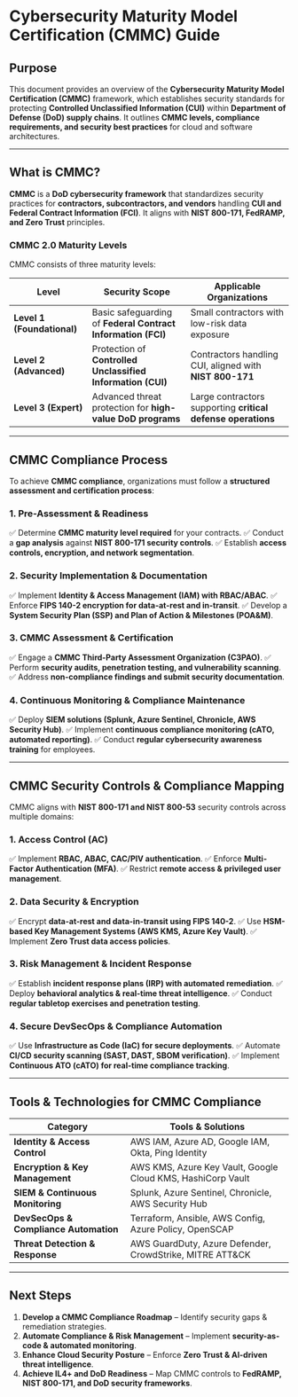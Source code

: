# **Cybersecurity Maturity Model Certification (CMMC) Guide**

## **Purpose**
This document provides an overview of the **Cybersecurity Maturity Model Certification (CMMC)** framework, which establishes security standards for protecting **Controlled Unclassified Information (CUI)** within **Department of Defense (DoD) supply chains**. It outlines **CMMC levels, compliance requirements, and security best practices** for cloud and software architectures.

---

## **What is CMMC?**
**CMMC** is a **DoD cybersecurity framework** that standardizes security practices for **contractors, subcontractors, and vendors** handling **CUI and Federal Contract Information (FCI)**. It aligns with **NIST 800-171, FedRAMP, and Zero Trust** principles.

### **CMMC 2.0 Maturity Levels**
CMMC consists of three maturity levels:

| **Level** | **Security Scope** | **Applicable Organizations** |
|----------|--------------------|------------------------------|
| **Level 1 (Foundational)** | Basic safeguarding of **Federal Contract Information (FCI)** | Small contractors with low-risk data exposure |
| **Level 2 (Advanced)** | Protection of **Controlled Unclassified Information (CUI)** | Contractors handling CUI, aligned with **NIST 800-171** |
| **Level 3 (Expert)** | Advanced threat protection for **high-value DoD programs** | Large contractors supporting **critical defense operations** |

---

## **CMMC Compliance Process**
To achieve **CMMC compliance**, organizations must follow a **structured assessment and certification process**:

### **1. Pre-Assessment & Readiness**
✅ Determine **CMMC maturity level required** for your contracts.
✅ Conduct a **gap analysis** against **NIST 800-171 security controls**.
✅ Establish **access controls, encryption, and network segmentation**.

### **2. Security Implementation & Documentation**
✅ Implement **Identity & Access Management (IAM) with RBAC/ABAC**.
✅ Enforce **FIPS 140-2 encryption for data-at-rest and in-transit**.
✅ Develop a **System Security Plan (SSP) and Plan of Action & Milestones (POA&M)**.

### **3. CMMC Assessment & Certification**
✅ Engage a **CMMC Third-Party Assessment Organization (C3PAO)**.
✅ Perform **security audits, penetration testing, and vulnerability scanning**.
✅ Address **non-compliance findings and submit security documentation**.

### **4. Continuous Monitoring & Compliance Maintenance**
✅ Deploy **SIEM solutions (Splunk, Azure Sentinel, Chronicle, AWS Security Hub)**.
✅ Implement **continuous compliance monitoring (cATO, automated reporting)**.
✅ Conduct **regular cybersecurity awareness training** for employees.

---

## **CMMC Security Controls & Compliance Mapping**
CMMC aligns with **NIST 800-171 and NIST 800-53** security controls across multiple domains:

### **1. Access Control (AC)**
✅ Implement **RBAC, ABAC, CAC/PIV authentication**.
✅ Enforce **Multi-Factor Authentication (MFA)**.
✅ Restrict **remote access & privileged user management**.

### **2. Data Security & Encryption**
✅ Encrypt **data-at-rest and data-in-transit using FIPS 140-2**.
✅ Use **HSM-based Key Management Systems (AWS KMS, Azure Key Vault)**.
✅ Implement **Zero Trust data access policies**.

### **3. Risk Management & Incident Response**
✅ Establish **incident response plans (IRP) with automated remediation**.
✅ Deploy **behavioral analytics & real-time threat intelligence**.
✅ Conduct **regular tabletop exercises and penetration testing**.

### **4. Secure DevSecOps & Compliance Automation**
✅ Use **Infrastructure as Code (IaC) for secure deployments**.
✅ Automate **CI/CD security scanning (SAST, DAST, SBOM verification)**.
✅ Implement **Continuous ATO (cATO) for real-time compliance tracking**.

---

## **Tools & Technologies for CMMC Compliance**
| **Category** | **Tools & Solutions** |
|-------------|-----------------------|
| **Identity & Access Control** | AWS IAM, Azure AD, Google IAM, Okta, Ping Identity |
| **Encryption & Key Management** | AWS KMS, Azure Key Vault, Google Cloud KMS, HashiCorp Vault |
| **SIEM & Continuous Monitoring** | Splunk, Azure Sentinel, Chronicle, AWS Security Hub |
| **DevSecOps & Compliance Automation** | Terraform, Ansible, AWS Config, Azure Policy, OpenSCAP |
| **Threat Detection & Response** | AWS GuardDuty, Azure Defender, CrowdStrike, MITRE ATT&CK |

---

## **Next Steps**
1. **Develop a CMMC Compliance Roadmap** – Identify security gaps & remediation strategies.
2. **Automate Compliance & Risk Management** – Implement **security-as-code & automated monitoring**.
3. **Enhance Cloud Security Posture** – Enforce **Zero Trust & AI-driven threat intelligence**.
4. **Achieve IL4+ and DoD Readiness** – Map CMMC controls to **FedRAMP, NIST 800-171, and DoD security frameworks**.

